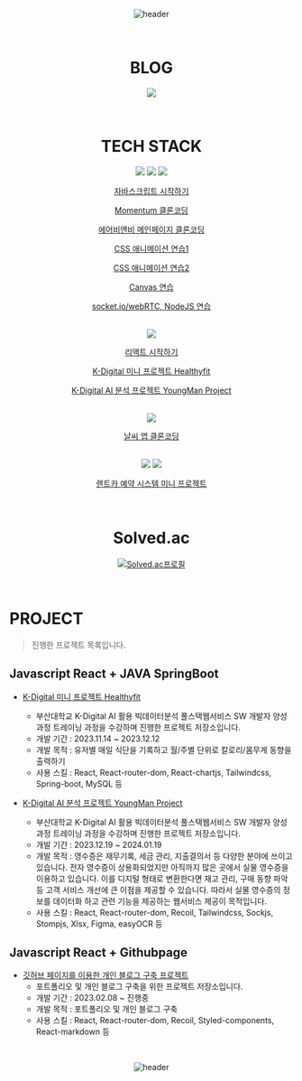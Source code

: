 
<div align="center">
  
![header](https://capsule-render.vercel.app/api?type=waving&color=1572B6&height=300&section=header&text=INTRODUCE&fontSize=90)

<br/>

# BLOG


[<img src="https://img.shields.io/badge/githubpages-222222?style=for-the-badge&logo=githubpages&logoColor=black">](https://jisooovo.github.io/devlog)


<br/>

# TECH STACK

<img src="https://img.shields.io/badge/Javascript-F7DF1E?style=for-the-badge&logo=Javascript&logoColor=black">
<img src="https://img.shields.io/badge/CSS-1572B6?style=for-the-badge&logo=CSS3&logoColor=black">
<img src="https://img.shields.io/badge/HTML5-E34F26?style=for-the-badge&logo=HTML5&logoColor=black">

[자바스크립트 시작하기](https://github.com/JisooOvO/Practice-JavaScript-Basic)

[Momentum 클론코딩](https://github.com/JisooOvO/Clone-Coding-Momentum)

[에어비앤비 메인페이지 클론코딩](https://github.com/JisooOvO/Clone-Coding-AirBnB)

[CSS 애니메이션 연습1](https://github.com/JisooOvO/Clone-Coding-Error404)

[CSS 애니메이션 연습2](https://github.com/JisooOvO/Clone-Coding-Firewatch)

[Canvas 연습](https://github.com/JisooOvO/Practice-Canvas-Basic)

[socket.io/webRTC, NodeJS 연습](https://github.com/JisooOvO/Clone-Coding-Zoom)


<br/>
<img src="https://img.shields.io/badge/REACT-61DAFB?style=for-the-badge&logo=React&logoColor=black">

[리액트 시작하기](https://github.com/JisooOvO/Practice-React-Basic)

[K-Digital 미니 프로젝트 Healthyfit](https://github.com/JisooOvO/kminiproject-dietapp)

[K-Digital AI 분석 프로젝트 YoungMan Project](https://github.com/JisooOvO/DataAnalystProject-Frontend-YoungmanProject)

<br/>
<img src="https://img.shields.io/badge/REACTNATIVE-8F45C6?style=for-the-badge&logo=React&logoColor=black">

[날씨 앱 클론코딩](https://github.com/JisooOvO/Clone-Coding-NomadWeather) 

<br/>

<img src="https://img.shields.io/badge/Vue.js-#4FC08D?style=for-the-badge&logo=Vue.js&logoColor=black">
<img src="https://img.shields.io/badge/Laravel-#FF2D20?style=for-the-badge&logo=Laravel&logoColor=black">

[렌트카 예약 시스템 미니 프로젝트](https://github.com/JisooOvO/TechProject-Vue-Laravel-rentalcars)

<br/>

# Solved.ac

[![Solved.ac프로필](http://mazassumnida.wtf/api/v2/generate_badge?boj=lampikachu)](https://solved.ac/lampikachu)

</div>

<br/>

# PROJECT
> 진행한 프로젝트 목록입니다. 

## Javascript React + JAVA SpringBoot
  - [K-Digital 미니 프로젝트 Healthyfit](https://github.com/JisooOvO/kminiproject-dietapp)
    - 부산대학교 K-Digital AI 활용 빅데이터분석 풀스택웹서비스 SW 개발자 양성과정 트레이닝 과정을 수강하며 진행한 프로젝트 저장소입니다.
    - 개발 기간 : 2023.11.14 ~ 2023.12.12
    - 개발 목적 : 유저별 매일 식단을 기록하고 월/주별 단위로 칼로리/몸무게 동향을 출력하기
    - 사용 스킬 : React, React-router-dom, React-chartjs, Tailwindcss, Spring-boot, MySQL 등
   
  - [K-Digital AI 분석 프로젝트 YoungMan Project](https://github.com/JisooOvO/DataAnalystProject-Frontend-YoungmanProject)
    - 부산대학교 K-Digital AI 활용 빅데이터분석 풀스택웹서비스 SW 개발자 양성과정 트레이닝 과정을 수강하며 진행한 프로젝트 저장소입니다.
    - 개발 기간 : 2023.12.19 ~ 2024.01.19
    - 개발 목적 : 영수증은 재무기록, 세금 관리, 지출결의서 등 다양한 분야에 쓰이고 있습니다.
                 전자 영수증이 상용화되었지만 아직까지 많은 곳에서 실물 영수증을 이용하고 있습니다.
                 이를 디지털 형태로 변환한다면 재고 관리, 구매 동향 파악 등 고객 서비스 개선에 큰 이점을 제공할 수 있습니다.
                 따라서 실물 영수증의 정보를 데이터화 하고 관련 기능을 제공하는 웹서비스 제공이 목적입니다.
    - 사용 스킬 : React, React-router-dom, Recoil, Tailwindcss, Sockjs, Stompjs, Xlsx, Figma, easyOCR 등

## Javascript React + Githubpage
  - [깃허브 페이지를 이용한 개인 블로그 구축 프로젝트](https://github.com/JisooOvO/devlog)
    - 포트폴리오 및 개인 블로그 구축을 위한 프로젝트 저장소입니다.
    - 개발 기간 : 2023.02.08 ~ 진행중
    - 개발 목적 : 포트폴리오 및 개인 블로그 구축
    - 사용 스킬 : React, React-router-dom, Recoil, Styled-components, React-markdown 등

&nbsp;
<div align="center">

![header](https://capsule-render.vercel.app/api?type=waving&color=1572B6&height=300&section=footer)
  
</div>
